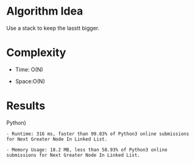 # Algorithm Idea

Use a stack to keep the lasstt bigger.


# Complexity

- Time: O(N)

- Space:O(N)

# Results

Python)

    - Runtime: 316 ms, faster than 99.83% of Python3 online submissions for Next Greater Node In Linked List.

    - Memory Usage: 18.2 MB, less than 58.93% of Python3 online submissions for Next Greater Node In Linked List.
